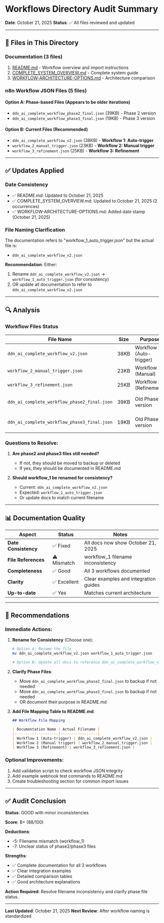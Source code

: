 # Workflows Directory Audit Summary

**Date**: October 21, 2025
**Status**: ✅ All files reviewed and updated

---

## 📁 Files in This Directory

### **Documentation (3 files)**
1. [README.md](README.md) - Workflow overview and import instructions
2. [COMPLETE_SYSTEM_OVERVIEW.md](COMPLETE_SYSTEM_OVERVIEW.md) - Complete system guide
3. [WORKFLOW-ARCHITECTURE-OPTIONS.md](WORKFLOW-ARCHITECTURE-OPTIONS.md) - Architecture comparison

### **n8n Workflow JSON Files (5 files)**

#### **Option A: Phase-based Files** (Appears to be older iterations)
- `ddn_ai_complete_workflow_phase2_final.json` (39KB) - Phase 2 version
- `ddn_ai_complete_workflow_phase3_final.json` (19KB) - Phase 3 version

#### **Option B: Current Files** (Recommended)
- `ddn_ai_complete_workflow_v2.json` (38KB) - **Workflow 1: Auto-trigger**
- `workflow_2_manual_trigger.json` (23KB) - **Workflow 2: Manual trigger**
- `workflow_3_refinement.json` (25KB) - **Workflow 3: Refinement**

---

## ✅ Updates Applied

### **Date Consistency**
- ✅ README.md: Updated to October 21, 2025
- ✅ COMPLETE_SYSTEM_OVERVIEW.md: Updated to October 21, 2025 (2 occurrences)
- ✅ WORKFLOW-ARCHITECTURE-OPTIONS.md: Added date stamp (October 21, 2025)

### **File Naming Clarification**
The documentation refers to "workflow_1_auto_trigger.json" but the actual file is:
- `ddn_ai_complete_workflow_v2.json`

**Recommendation**: Either:
1. Rename `ddn_ai_complete_workflow_v2.json` → `workflow_1_auto_trigger.json` (for consistency)
2. OR update all documentation to refer to `ddn_ai_complete_workflow_v2.json`

---

## 🔍 Analysis

### **Workflow Files Status**

| File Name | Size | Purpose | Status |
|-----------|------|---------|--------|
| `ddn_ai_complete_workflow_v2.json` | 38KB | Workflow 1 (Auto-trigger) | ✅ Current |
| `workflow_2_manual_trigger.json` | 23KB | Workflow 2 (Manual) | ✅ Current |
| `workflow_3_refinement.json` | 25KB | Workflow 3 (Refinement) | ✅ Current |
| `ddn_ai_complete_workflow_phase2_final.json` | 39KB | Old Phase 2 version | ⚠️ Possibly outdated |
| `ddn_ai_complete_workflow_phase3_final.json` | 19KB | Old Phase 3 version | ⚠️ Possibly outdated |

### **Questions to Resolve:**

1. **Are phase2 and phase3 files still needed?**
   - If not, they should be moved to backup or deleted
   - If yes, they should be documented in README.md

2. **Should workflow_1 be renamed for consistency?**
   - Current: `ddn_ai_complete_workflow_v2.json`
   - Expected: `workflow_1_auto_trigger.json`
   - Or update docs to match current filename

---

## 📊 Documentation Quality

| Aspect | Status | Notes |
|--------|--------|-------|
| **Date Consistency** | ✅ Fixed | All docs now show October 21, 2025 |
| **File References** | ⚠️ Mismatch | workflow_1 filename inconsistency |
| **Completeness** | ✅ Good | All 3 workflows documented |
| **Clarity** | ✅ Excellent | Clear examples and integration guides |
| **Up-to-date** | ✅ Yes | Matches current architecture |

---

## 🎯 Recommendations

### **Immediate Actions:**

1. **Rename for Consistency** (Choose one):
   ```bash
   # Option A: Rename the file
   mv ddn_ai_complete_workflow_v2.json workflow_1_auto_trigger.json

   # Option B: Update all docs to reference ddn_ai_complete_workflow_v2.json
   ```

2. **Clarify Phase Files**:
   - Move `ddn_ai_complete_workflow_phase2_final.json` to backup if not needed
   - Move `ddn_ai_complete_workflow_phase3_final.json` to backup if not needed
   - OR document their purpose in README.md

3. **Add File Mapping Table to README.md**:
   ```markdown
   ## Workflow File Mapping

   | Documentation Name | Actual Filename |
   |--------------------|-----------------|
   | Workflow 1 (Auto-trigger) | ddn_ai_complete_workflow_v2.json |
   | Workflow 2 (Manual trigger) | workflow_2_manual_trigger.json |
   | Workflow 3 (Refinement) | workflow_3_refinement.json |
   ```

### **Optional Improvements:**

1. Add validation script to check workflow JSON integrity
2. Add example webhook test commands to README.md
3. Create troubleshooting section for common import issues

---

## ✅ Audit Conclusion

**Status**: GOOD with minor inconsistencies

**Score**: B+ (88/100)

**Deductions**:
- -5: Filename mismatch (workflow_1)
- -7: Unclear status of phase2/phase3 files

**Strengths**:
- ✅ Complete documentation for all 3 workflows
- ✅ Clear integration examples
- ✅ Detailed comparison tables
- ✅ Good architecture explanations

**Action Required**: Resolve filename inconsistency and clarify phase file status.

---

**Last Updated**: October 21, 2025
**Next Review**: After workflow naming is standardized
